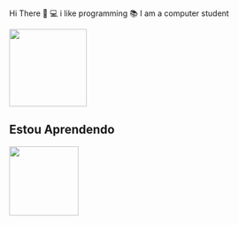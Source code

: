   Hi There  👋 
 💻 i like programming
 📚 I am a computer student

<!---
**DavilsDev599/DavilsDev599** is a ✨ special ✨ repository because its `README.md` (this file) appears on your GitHub profile.
You can click the Preview link to take a look at your changes.
 💻 i like programming
 📚 I am a computer student
--->

<img src="https://animeflix.com.br/wp-content/uploads/2025/02/Hunter-x-Hunter-1-696x392.jpg" height="140vw" widht="100vh">

## Estou Aprendendo 

<img src="https://uploads.sempreupdate.com.br/2024/09/mqkt4m7F-java-oracle-jpg.webp" height="125vw" widht="100vh">
